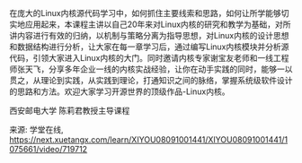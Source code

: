 在庞大的Linux内核源代码学习中，如何抓住主要线索和思路，如何让所学能够切实地应用起来，本课程主讲以自己20年来对Linux内核的研究和教学为基础，对所讲内容进行有效的归纳，以机制与策略分离为指导思想，对Linux内核的设计思想和数据结构进行分析，让大家在每一章学习后，通过编写Linux内核模块并分析源代码，引领大家进入Linux内核的大门。同时邀请内核专家谢宝友老师和一线工程师张天飞，分享多年企业一线的内核实战经验，让你在动手实践的同时，能够一以贯之，从理论到实践，从实践到理论，打通知识之间的脉络，掌握系统级软件设计的思路和方法。欢迎大家学习开源世界的顶级作品-Linux内核。

西安邮电大学 陈莉君教授主导课程

来源: 学堂在线, https://next.xuetangx.com/learn/XIYOU08091001441/XIYOU08091001441/1075661/video/719712